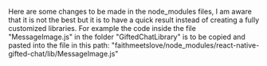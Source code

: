 Here are some changes to be made in the node_modules files, I am aware that it is not the best but it is to have a quick result instead of creating a fully customized libraries.
For example the code inside the file "MessageImage.js" in the folder "GiftedChatLibrary" is to be copied and pasted into the file in this path:
"faithmeetslove/node_modules/react-native-gifted-chat/lib/MessageImage.js"